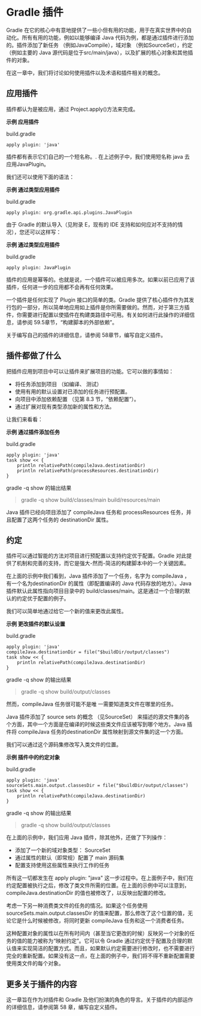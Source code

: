 # Gradle 插件  
  
Gradle 在它的核心中有意地提供了一些小但有用的功能，用于在真实世界中的自动化。所有有用的功能，例如以能够编译 Java 代码为例，都是通过插件进行添加的。插件添加了新任务 （例如JavaCompile），域对象 （例如SourceSet），约定（例如主要的 Java 源代码是位于src/main/java），以及扩展的核心对象和其他插件的对象。

在这一章中，我们将讨论如何使用插件以及术语和插件相关的概念。

## 应用插件  

插件都认为是被应用，通过 Project.apply()方法来完成。

**示例 应用插件**

build.gradle  
  
```
apply plugin: 'java'  
```  

插件都有表示它们自己的一个短名称。. 在上述例子中，我们使用短名称 java 去应用JavaPlugin。

我们还可以使用下面的语法：

**示例 通过类型应用插件**

build.gradle  
  
```
apply plugin: org.gradle.api.plugins.JavaPlugin  
```  

由于 Gradle 的默认导入（见附录 E，现有的 IDE 支持和如何应对不支持的情况），您还可以这样写：

**示例 通过类型应用插件**

build.gradle  
  
```
apply plugin: JavaPlugin  
```  

插件的应用是幂等的。也就是说，一个插件可以被应用多次。如果以前已应用了该插件，任何进一步的应用都不会再有任何效果。

一个插件是任何实现了 Plugin 接口的简单的类。Gradle 提供了核心插件作为其发行包的一部分，所以简单地应用如上插件是你所需要做的。然而，对于第三方插件，你需要进行配置以使插件在构建类路径中可用。有关如何进行此操作的详细信息，请参阅 59.5章节，“构建脚本的外部依赖”。

关于编写自己的插件的详细信息，请参阅 58章节，编写自定义插件。

## 插件都做了什么  

把插件应用到项目中可以让插件来扩展项目的功能。它可以做的事情如：

- 将任务添加到项目 （如编译、 测试）
- 使用有用的默认设置对已添加的任务进行预配置。
- 向项目中添加依赖配置 （见第 8.3 节，“依赖配置”）。
- 通过扩展对现有类型添加新的属性和方法。  

让我们来看看：

**示例 通过插件添加任务**

build.gradle  
  
```
apply plugin: 'java'
task show << {
    println relativePath(compileJava.destinationDir)
    println relativePath(processResources.destinationDir)
}  
```  

gradle -q show 的输出结果  

> gradle -q show
build/classes/main
build/resources/main  

Java 插件已经向项目添加了 compileJava 任务和 processResources 任务，并且配置了这两个任务的 destinationDir 属性。

## 约定  

插件可以通过智能的方法对项目进行预配置以支持约定优于配置。Gradle 对此提供了机制和完善的支持，而它是强大-然而-简洁的构建脚本中的一个关键因素。

在上面的示例中我们看到，Java 插件添加了一个任务，名字为 compileJava ，有一个名为destinationDir 的属性（即配置编译的 Java 代码存放的地方）。Java 插件默认此属性指向项目目录中的 build/classes/main。这是通过一个合理的默认的约定优于配置的例子。

我们可以简单地通过给它一个新的值来更改此属性。

**示例 更改插件的默认设置**

build.gradle  
  
```  
apply plugin: 'java'
compileJava.destinationDir = file("$buildDir/output/classes")
task show << {
    println relativePath(compileJava.destinationDir)
}  
```  

gradle -q show 的输出结果  

> gradle -q show
build/output/classes  

然而，compileJava 任务很可能不是唯 一需要知道类文件在哪里的任务。

Java 插件添加了 source sets 的概念 （见SourceSet） 来描述的源文件集的各个方面，其中一个方面是在编译的时候这些类文件应该被写到哪个地方。Java 插件将 compileJava 任务的destinationDir 属性映射到源文件集的这一个方面。

我们可以通过这个源码集修改写入类文件的位置。

**示例 插件中的约定对象**

build.gradle  
  
```
apply plugin: 'java'
sourceSets.main.output.classesDir = file("$buildDir/output/classes")
task show << {
    println relativePath(compileJava.destinationDir)
}  
```  

gradle -q show 的输出结果  

> gradle -q show
build/output/classes  

在上面的示例中，我们应用 Java 插件，除其他外，还做了下列操作：

- 添加了一个新的域对象类型： SourceSet
- 通过属性的默认（即常规）配置了 main 源码集
- 配置支持使用这些属性来执行工作的任务  

所有这一切都发生在 apply plugin: "java" 这一步过程中。在上面例子中，我们在约定配置被执行之后，修改了类文件所需的位置。在上面的示例中可以注意到，compileJava.destinationDir 的值也被修改了，以反映出配置的修改。

考虑一下另一种消费类文件的任务的情况。如果这个任务使用sourceSets.main.output.classesDir 的值来配置，那么修改了这个位置的值，无论它是什么时候被修改，将同时更新 compileJava 任务和这一个消费者任务。

这种配置对象的属性以在所有时间内（甚至当它更改的时候）反映另一个对象的任务的值的能力被称为“映射约定”。它可以令 Gradle 通过约定优于配置及合理的默认值来实现简洁的配置方式。而且，如果默认约定需要进行修改时，也不需要进行完全的重新配置。如果没有这一点，在上面的例子中，我们将不得不重新配置需要使用类文件的每个对象。

## 更多关于插件的内容  

这一章旨在作为对插件和 Gradle 及他们扮演的角色的导言。关于插件的内部运作的详细信息，请参阅第 58 章，编写自定义插件。